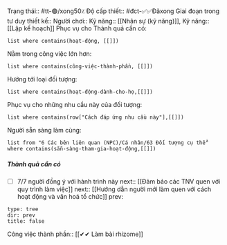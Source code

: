 Trạng thái:: #tt-🟢/xong50٪
Độ cấp thiết:: #đct-✅✅Đãxong
Giai đoạn trong tư duy thiết kế:: 
Người chơi::
Kỹ năng:: [[Nhân sự (kỹ năng)]], Kỹ năng:: [[Lập kế hoạch]]
Phục vụ cho Thành quả cần có:
```dataview
list where contains(hoạt-động, [[]])
```
Nằm trong công việc lớn hơn:
```dataview
list where contains(công-việc-thành-phần, [[]])
```
Hướng tới loại đối tượng:
```dataview
list where contains(hoạt-động-dành-cho-họ,[[]])
```
Phục vụ cho những nhu cầu này của đối tượng:
```dataview
list where contains(row["Cách đáp ứng nhu cầu này"],[[]])
```
Người sẵn sàng làm cùng:
```dataview
list from "6 Các bên liên quan (NPC)/Cá nhân/63 Đối tượng cụ thể" where contains(sẵn-sàng-tham-gia-hoạt-động,[[]])
```

##### Thành quả cần có
- [ ] 7/7 người đồng ý với hành trình này
next:: [[Đảm bảo các TNV quen với quy trình làm việc]]
next:: [[Hướng dẫn người mới làm quen với cách hoạt động và văn hoá tổ chức]]
prev:
```breadcrumbs
type: tree
dir: prev
title: false
```

Công việc thành phần:: [[✔✔ Làm bài rhizome]]
